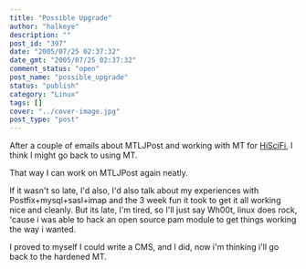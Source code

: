 ```yaml
---
title: "Possible Upgrade"
author: "halkeye"
description: ""
post_id: "397"
date: "2005/07/25 02:37:32"
date_gmt: "2005/07/25 02:37:32"
comment_status: "open"
post_name: "possible_upgrade"
status: "publish"
category: "Linux"
tags: []
cover: "../cover-image.jpg"
post_type: "post"
---
```


After a couple of emails about MTLJPost and working with MT for [HiSciFi](https://www.hiscifi.com), I think I might go back to using MT.

That way I can work on MTLJPost again neatly.

If it wasn't so late, I'd also, I'd also talk about my experiences with Postfix+mysql+sasl+imap and the 3 week fun it took to get it all working nice and cleanly. But its late, I'm tired, so I'll just say Wh00t, linux does rock, 'cause i was able to hack an open source pam module to get things working the way i wanted.

I proved to myself I could write a CMS, and I did, now i'm thinking i'll go back to the hardened MT.
